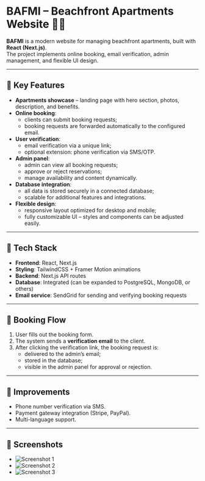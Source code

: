 # BAFMI – Beachfront Apartments Website 🌊🏡

**BAFMI** is a modern website for managing beachfront apartments, built with **React (Next.js)**.  
The project implements online booking, email verification, admin management, and flexible UI design.  

---

## 🔑 Key Features
- **Apartments showcase** – landing page with hero section, photos, description, and benefits.
- **Online booking**:
  - clients can submit booking requests;
  - booking requests are forwarded automatically to the configured email.
- **User verification**:
  - email verification via a unique link;
  - optional extension: phone verification via SMS/OTP.
- **Admin panel**:
  - admin can view all booking requests;
  - approve or reject reservations;
  - manage availability and content dynamically.
- **Database integration**:
  - all data is stored securely in a connected database;
  - scalable for additional features and integrations.
- **Flexible design**:
  - responsive layout optimized for desktop and mobile;
  - fully customizable UI – styles and components can be adjusted easily.

---

## 🚀 Tech Stack
- **Frontend**: React, Next.js  
- **Styling**: TailwindCSS + Framer Motion animations  
- **Backend**: Next.js API routes  
- **Database**: Integrated (can be expanded to PostgreSQL, MongoDB, or others)  
- **Email service**: SendGrid for sending and verifying booking requests  

---

## 📩 Booking Flow
1. User fills out the booking form.  
2. The system sends a **verification email** to the client.  
3. After clicking the verification link, the booking request is:  
   - delivered to the admin’s email;  
   - stored in the database;  
   - visible in the admin panel for approval or rejection.  

---

## 🔧 Improvements
- Phone number verification via SMS.  
- Payment gateway integration (Stripe, PayPal).  
- Multi-language support.   

---

## 📸 Screenshots
- ![Screenshot 1](screenshots/screenshot1.png)  
- ![Screenshot 2](screenshots/screenshot2.png)  
- ![Screenshot 3](screenshots/screenshot3.png)  





